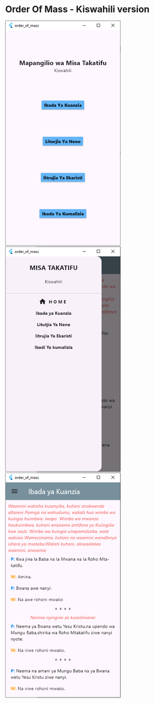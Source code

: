 # Order Of Mass - Kiswahili version
![Home Page](images/home.png)
![Menu](images/menu.png)
![Ibada ya kuanzia](images/kuanzia.png)

